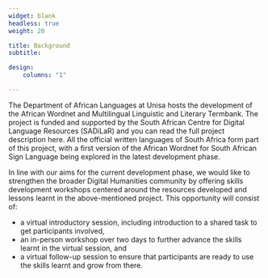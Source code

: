 ```yaml
---
widget: blank
headless: true
weight: 20

title: Background
subtitle: 

design:
    columns: "1"

---
```


The Department of African Languages at Unisa hosts the development of the African Wordnet and Multilingual Linguistic and Literary Termbank. The project is funded and supported by the South African Centre for Digital Language Resources (SADiLaR) and you can read the full project description here. All the official written languages of South Africa form part of this project, with a first version of the African Wordnet for South African Sign Language being explored in the latest development phase. 

In line with our aims for the current development phase, we would like to strengthen the broader Digital Humanities community by offering skills development workshops centered around the resources developed and lessons learnt in the above-mentioned project. This opportunity will consist of:
- a virtual introductory session, including introduction to a shared task to get participants involved, 
- an in-person workshop over two days to further advance the skills learnt in the virtual session, and
- a virtual follow-up session to ensure that participants are ready to use the skills learnt and grow from there. 